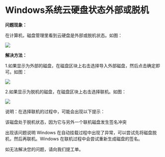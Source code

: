 # Windows系统云硬盘状态外部或脱机
**问题现象：**

在计算机，磁盘管理里看到云硬盘是外部或脱机状态。如图：

![](https://github.com/jdcloudcom/cn/blob/edit/image/Elastic-Compute/Virtual-Machine/Windows/Windows%E7%B3%BB%E7%BB%9F%E4%BA%91%E7%A1%AC%E7%9B%98%E7%8A%B6%E6%80%81%E5%A4%96%E9%83%A8%E6%88%96%E8%84%B1%E6%9C%BA01.png)

**解决方法：**

1.如果显示为外部的磁盘，在磁盘区块上右击选择导入外部磁盘，然后点击确定即可。如图：

![](https://github.com/jdcloudcom/cn/blob/edit/image/Elastic-Compute/Virtual-Machine/Windows/Windows%E7%B3%BB%E7%BB%9F%E4%BA%91%E7%A1%AC%E7%9B%98%E7%8A%B6%E6%80%81%E5%A4%96%E9%83%A8%E6%88%96%E8%84%B1%E6%9C%BA02.png)

2.如果显示为脱机的磁盘，在磁盘区块上右击选择联机。如图：

![](https://github.com/jdcloudcom/cn/blob/edit/image/Elastic-Compute/Virtual-Machine/Windows/Windows%E7%B3%BB%E7%BB%9F%E4%BA%91%E7%A1%AC%E7%9B%98%E7%8A%B6%E6%80%81%E5%A4%96%E9%83%A8%E6%88%96%E8%84%B1%E6%9C%BA03.png)

说明：在选择联机的过程中，可能会出现以下提示：

该磁盘处于脱机状态，因为它与另外一个联机磁盘发生签名冲突

出现该问题说明 Windows 在自动挂载过程中出现了异常，可以尝试先将磁盘脱机，然后再联机。Windows 在联机过程中会尝试重新生成磁盘的签名。



如无法解决您的问题，请向我们提工单。
